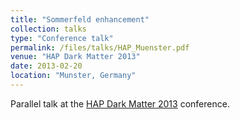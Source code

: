 ```yaml
---
title: "Sommerfeld enhancement"
collection: talks
type: "Conference talk"
permalink: /files/talks/HAP_Muenster.pdf
venue: "HAP Dark Matter 2013"
date: 2013-02-20
location: "Munster, Germany"
---
```


Parallel talk at the [HAP Dark Matter 2013](https://indico.desy.de/event/7198/) conference.
